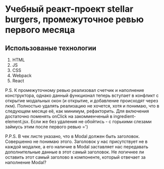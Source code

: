 # Учебный реакт-проект stellar burgers, промежуточное ревью первого месяца

## Использованые технологии

1. HTML
2. JS
3. CSS
4. Webpack
5. React

P.S. К промежуточному ревью реализовал счетчик и наполнение конструктора, однако данный функционал теперь вступает в конфликт с открытие модальных окон
(и открытие, и добавление происходят через лкм). Полностью удалять реализацию не хочется, хотя и понимаю, что в следующем месяце её, как минимум, рефакторить. Для включения достаточно поменять onClick на закомменченый в ingredient-element.jsx. Если же без удаления не обойтись - с горькими слезами займусь этим после первого ревью =')

P.P.S. В чек листе указано, что в Modal должен быть заголовок. Совершенно не понимаю этого. Заголовок у нас присутствует не в каждой модалке, а его наличие в Modal заставляет нас передавать дополнительные данные в этот самый заголовок. Не логичнее ли оставить этот самый заголово в компоненте, который отвечает за наполнение Modal?
